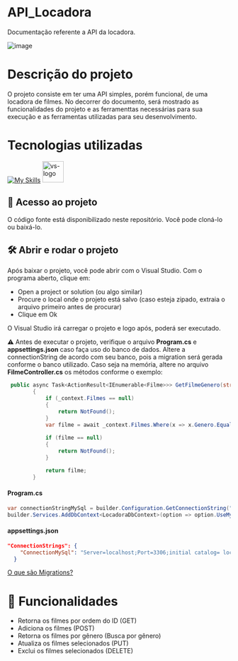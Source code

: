 # API_Locadora
Documentação referente a API da locadora. 

![image](https://user-images.githubusercontent.com/57766036/183265562-90a2228c-dfeb-4ffe-ae2b-36f125980ad4.png)

# Descrição do projeto
O projeto consiste em ter uma API simples, porém funcional, de uma locadora de filmes. No decorrer do documento, será mostrado as funcionalidades do projeto e as ferramenttas necessárias para sua execução e as ferramentas utilizadas para seu desenvolvimento.

# Tecnologias utilizadas
[![My Skills](https://skills.thijs.gg/icons?i=cs,mysql&theme=dark)](https://skills.thijs.gg)
<img width="48" src="https://static.wikia.nocookie.net/logopedia/images/e/ec/Microsoft_Visual_Studio_2022.svg" alt="vs-logo"/>

## 📁 Acesso ao projeto
O código fonte está disponibilizado neste repositório. Você pode cloná-lo ou baixá-lo.

## 🛠️ Abrir e rodar o projeto
Após baixar o projeto, você pode abrir com o Visual Studio. Com o programa aberto, clique em:

- Open a project or solution (ou algo similar)
- Procure o local onde o projeto está salvo (caso esteja zipado, extraia o arquivo primeiro antes de procurar)
- Clique em Ok

O Visual Studio irá carregar o projeto e logo após, poderá ser executado.

⚠️ Antes de executar o projeto, verifique o arquivo <b>Program.cs</b> e <b>appsettings.json</b> caso faça uso do banco de dados. Altere a connectionString de acordo com seu banco, pois a migration será gerada conforme o banco utilizado. Caso seja na memória, altere no arquivo <b>FilmeController.cs</b> os métodos conforme o exemplo:

~~~csharp
 public async Task<ActionResult<IEnumerable<Filme>>> GetFilmeGenero(string genero)
        {
            if (_context.Filmes == null)
            {
                return NotFound();
            }
            var filme = await _context.Filmes.Where(x => x.Genero.Equals(genero)).AsNoTracking().ToListAsync(); // aqui
            
            if (filme == null)
            {
                return NotFound();
            }

            return filme;
        }
~~~

<h4>Program.cs</h4>

~~~csharp
var connectionStringMySql = builder.Configuration.GetConnectionString("ConnectionMySql");
builder.Services.AddDbContext<LocadoraDbContext>(option => option.UseMySql(connectionStringMySql, ServerVersion.Parse("MySQL 5.7.37")
~~~

<h4>appsettings.json</h4>

```json
"ConnectionStrings": {
    "ConnectionMySql": "Server=localhost;Port=3306;initial catalog= locadoradb;uid=root;pwd=1234" // modifique conforme o banco que irá usar
  }
```

<a href="https://juniorb2s.medium.com/migrations-o-porque-e-como-usar-12d98c6d9269">O que são Migrations?</a>



# 🔨 Funcionalidades
- Retorna os filmes por ordem do ID (GET)
- Adiciona os filmes (POST)
- Retorna os filmes por gênero (Busca por gênero)
- Atualiza os filmes selecionados (PUT)
- Exclui os filmes selecionados (DELETE)
